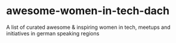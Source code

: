 # awesome-women-in-tech-dach
A list of curated awesome &amp; inspiring women in tech, meetups and initiatives in german speaking regions
